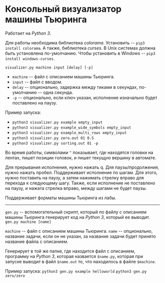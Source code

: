# Консольный визуализатор машины Тьюринга

Работает на *Python 3*.

Для работы необходима библиотека *colorama*. Установить -- `pip3 install colorama`.
А также, библиотека *curses*. В Unix системах должна быть установлена по-умолчанию. Чтобы установить в Windows -- `pip3 install windows-curses`.

`visualizer.py machine input [delay] [-p]`
* `machine` -- файл с описанием машины Тьюринга.
* `input` -- файл с вводом.
* `delay` -- опционально, задержка между тиками в секундах, по-умолчанию -- одна секунда.
* `-p` -- опционально, если ключ указан, исполнение изначально будет поставлено на паузу.

Пример запуска:
* `python3 visualizer.py example empty_input`
* `python3 visualizer.py example_wide_symbols empty_input`
* `python3 visualizer.py example_multi_rows empty_input`
* `python3 visualizer.py zero.out 01 0.5`
* `python3 visualizer.py sorting.out 01 -p`

Во время работы, символами `^` показывает, где находятся головки на лентах, пишет позиции головок, и пишет текущую вершину в автомате.

Для прерывания исполнения, нужно нажать q. Для паузы/продолжения, нужно нажать пробел. Поддерживает исполнение по шагам. Для этого, нужно поставить на паузу, а затем нажимать стрелку вправо для перехода к следующему шагу. Также, если исполнение не поставлено на паузу, и нажата стрелка вправо, между шагами не будет паузы.

Поддерживает форматы машины Тьюринга из лабы.

---

`gen.py` -- вспомогательный скрипт, который по файлу с описанием машины Тьюринга генерирует код на *Python 3*, который ее выводит.
`gen.py machine [name]`
 
`machine` -- файл с описанием машины Тьюринга.
`name` -- опционально, название задачи, если он не указан, за название задачи будет принято название файла с описанием.

Генерирует в той же папке, где находится файл с описанием, программу на *Python 3*, которая назвается `$name.py`, которая при запуске выводит в файл `$name.out` то, что находилось в файле `$machine`.

Пример запуска:
`python3 gen.py example helloworld`
`python3 gen.py zero/zero`